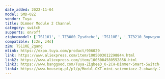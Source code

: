 ```yaml
---
date_added: 2022-11-04
model: SMD-02Z
vendor: Tuya
title: Dimmer Module 2 Channel
category: switch
supports: on/off
zigbeemodel: ['TS1101', '_TZ3000_7ysdnebc', 'TS110E', '_TZ3210_3mpwqzuu', '_TZ3210_wdexaypg']
compatible: [z2m, z4d]
z2m: TS110E_2gang
mlink: https://expo.tuya.com/product/906029
link: https://www.aliexpress.com/item/1005003012298844.html
link2: https://www.aliexpress.com/item/1005004580552856.html
link3: https://www.banggood.com/Tuya-Zigbee3_0-2CH-Dimmer-Smart-Switch-Module-Controller-2-Way-Remote-Control-Smart-Light-Switch-Relay-Google-Assistant-Alexa-p-1870862.html
link4: https://www.houseiq.pl/pl/p/Modul-OXT-mini-sciemniacz-2-obwody-ZigBee-TUYA/1552
---
```

